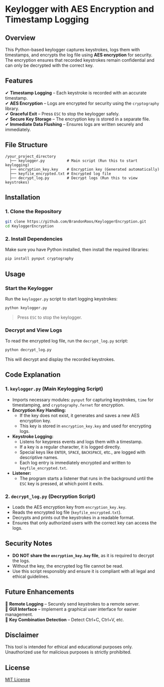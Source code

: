 # Keylogger with AES Encryption and Timestamp Logging

## Overview
This Python-based keylogger captures keystrokes, logs them with timestamps, and encrypts the log file using **AES encryption** for security. The encryption ensures that recorded keystrokes remain confidential and can only be decrypted with the correct key.

## Features
✔ **Timestamp Logging** – Each keystroke is recorded with an accurate timestamp.  
✔ **AES Encryption** – Logs are encrypted for security using the `cryptography` library.  
✔ **Graceful Exit** – Press `ESC` to stop the keylogger safely.  
✔ **Secure Key Storage** – The encryption key is stored in a separate file.  
✔ **Immediate Data Flushing** – Ensures logs are written securely and immediately.  

## File Structure
```
/your_project_directory
  ├── keylogger.py          # Main script (Run this to start keylogging)
  ├── encryption_key.key    # Encryption key (Generated automatically)
  ├── keyfile_encrypted.txt # Encrypted log file
  ├── decrypt_log.py        # Decrypt logs (Run this to view keystrokes)
```

## Installation
### **1. Clone the Repository**
```bash
git clone https://github.com/BrandonRoos/KeyloggerEncryption.git
cd KeyloggerEncryption
```
### **2. Install Dependencies**
Make sure you have Python installed, then install the required libraries:
```bash
pip install pynput cryptography
```


## Usage
### **Start the Keylogger**
Run the `keylogger.py` script to start logging keystrokes:
```bash
python keylogger.py
```
> Press `ESC` to stop the keylogger.

### **Decrypt and View Logs**
To read the encrypted log file, run the `decrypt_log.py` script:
```bash
python decrypt_log.py
```
This will decrypt and display the recorded keystrokes.

## Code Explanation
### **1. `keylogger.py` (Main Keylogging Script)**
- Imports necessary modules: `pynput` for capturing keystrokes, `time` for timestamping, and `cryptography.fernet` for encryption.
- **Encryption Key Handling:**
  - If the key does not exist, it generates and saves a new AES encryption key.
  - This key is stored in `encryption_key.key` and used for encrypting logs.
- **Keystroke Logging:**
  - Listens for keypress events and logs them with a timestamp.
  - If a key is a regular character, it is logged directly.
  - Special keys like `ENTER`, `SPACE`, `BACKSPACE`, etc., are logged with descriptive names.
  - Each log entry is immediately encrypted and written to `keyfile_encrypted.txt`.
- **Listener:**
  - The program starts a listener that runs in the background until the `ESC` key is pressed, at which point it exits.

### **2. `decrypt_log.py` (Decryption Script)**
- Loads the AES encryption key from `encryption_key.key`.
- Reads the encrypted log file (`keyfile_encrypted.txt`).
- Decrypts and prints out the keystrokes in a readable format.
- Ensures that only authorized users with the correct key can access the logs.

## Security Notes
- **DO NOT share the `encryption_key.key` file**, as it is required to decrypt the logs.
- Without the key, the encrypted log file cannot be read.
- Use this script responsibly and ensure it is compliant with all legal and ethical guidelines.

## Future Enhancements
🔹 **Remote Logging** – Securely send keystrokes to a remote server.  
🔹 **GUI Interface** – Implement a graphical user interface for easier management.  
🔹 **Key Combination Detection** – Detect Ctrl+C, Ctrl+V, etc.  

## Disclaimer
This tool is intended for ethical and educational purposes only. Unauthorized use for malicious purposes is strictly prohibited. 

## License
[MIT License](LICENSE)


